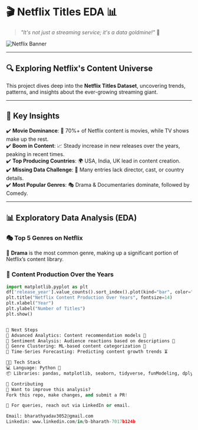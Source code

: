 # 🎬 Netflix Titles EDA 📊  

> *"It's not just a streaming service; it's a data goldmine!"* 🚀  

![Netflix Banner](https://media.giphy.com/media/3ohs4BSacFKI7A717y/giphy.gif)  

---

## 🔍 **Exploring Netflix's Content Universe**  
This project dives deep into the **Netflix Titles Dataset**, uncovering trends, patterns, and insights about the ever-growing streaming giant.  

---

## 📌 **Key Insights**  

✔️ **Movie Dominance**: 🎥 70%+ of Netflix content is movies, while TV shows make up the rest.  
✔️ **Boom in Content**: 📈 Steady increase in new releases over the years, peaking in recent times.  
✔️ **Top Producing Countries**: 🌍 USA, India, UK lead in content creation.  
✔️ **Missing Data Challenge**: 🚨 Many entries lack director, cast, or country details.  
✔️ **Most Popular Genres**: 🎭 Drama & Documentaries dominate, followed by Comedy.  

---

## 📊 **Exploratory Data Analysis (EDA)**  

### 🎭 **Top 5 Genres on Netflix**  


🎥 **Drama** is the most common genre, making up a significant portion of Netflix’s content library.  

### 📅 **Content Production Over the Years**  
```python
import matplotlib.pyplot as plt  
df['release_year'].value_counts().sort_index().plot(kind="bar", color="red", figsize=(12,6))  
plt.title("Netflix Content Production Over Years", fontsize=14)  
plt.xlabel("Year")  
plt.ylabel("Number of Titles")  
plt.show()


🚀 Next Steps
🔹 Advanced Analytics: Content recommendation models 📡
🔹 Sentiment Analysis: Audience reactions based on descriptions 📢
🔹 Genre Clustering: ML-based content categorization 🤖
🔹 Time-Series Forecasting: Predicting content growth trends ⏳

👨‍💻 Tech Stack
💻 Language: Python 🐍
📦 Libraries: pandas, matplotlib, seaborn, tidyverse, funModeling, dplyr

📜 Contributing
🚀 Want to improve this analysis?
Fork this repo, make changes, and submit a PR!

📧 For queries, reach out via LinkedIn or email.

Email: bharathyadav3052@gmail.com
Linkedin: www.linkedin.com/in/b-bharath-7017b124b
